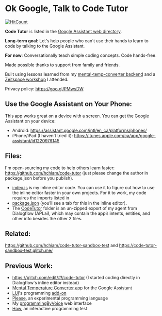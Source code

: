 # Ok Google, Talk to Code Tutor

[![HitCount](http://hits.dwyl.io/hchiam/code-tutor.svg)](http://hits.dwyl.io/hchiam/code-tutor)

**Code Tutor** is listed in the [Google Assistant web directory](https://assistant.google.com/services/a/uid/000000668d1fb538).

**Long-term goal**: Let's help people who can't use their hands to learn to code by talking to the Google Assistant.

**For now**: Conversationally teach simple coding concepts. Code hands-free.

Made possible thanks to support from family and friends.

Built using lessons learned from my [mental-temp-converter backend](https://glitch.com/edit/#!/mental-temp-converter) and a [Zeitspace workshop](https://github.com/zeitspace/AssistantAppWorkshop) I attended.

Privacy policy: https://goo.gl/PMwsDW

## Use the Google Assistant on Your Phone:

This app works great on a device with a screen. You can get the Google Assistant on your device:

* Android: https://assistant.google.com/intl/en_ca/platforms/phones/
* iPhone/iPad (I haven't tried it): https://itunes.apple.com/ca/app/google-assistant/id1220976145

## Files:

I'm open-sourcing my code to help others learn faster: https://github.com/hchiam/code-tutor (just please change the author in package.json before you publish).

* [index.js](https://github.com/hchiam/code-tutor/blob/master/index.js) is my inline editor code. You can use it to figure out how to use the inline editor faster in your own projects. For it to work, my code requires the imports listed in 
* [package.json](https://github.com/hchiam/code-tutor/blob/master/package.json) (you’ll see a tab for this in the inline editor). 
* The [CodeTutor](https://github.com/hchiam/code-tutor/tree/master/Code-Tutor) folder is an un-zipped export of my agent from Dialogflow (API.ai), which may contain the app’s intents, entities, and other info besides the other 2 files. 

## Related:

https://github.com/hchiam/code-tutor-sandbox-test and https://code-tutor-sandbox-test.glitch.me/

## Previous Work:

* https://glitch.com/edit/#!/code-tutor (I started coding directly in Dialogflow's inline editor instead)
* [Mental Temperature Converter app](https://github.com/hchiam/mental-temperature-converter) for the Google Assistant
* [LUI](https://github.com/hchiam/language-user-interface)'s programming [add-on](https://github.com/hchiam/language-user-interface/blob/master/add-on.js)
* [Please](https://github.com/hchiam/please), an experimental programming language
* My [programmingByVoice](https://github.com/hchiam/programmingByVoice) web interface
* [How](https://github.com/hchiam/how), an interactive programming test
